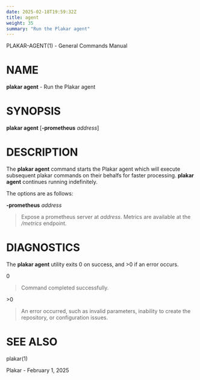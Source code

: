 ```yaml
---
date: 2025-02-18T19:59:32Z
title: agent
weight: 35
summary: "Run the Plakar agent"
---
```

PLAKAR-AGENT(1) - General Commands Manual

# NAME

**plakar agent** - Run the Plakar agent

# SYNOPSIS

**plakar agent**
\[**-prometheus**&nbsp;*address*]

# DESCRIPTION

The
**plakar agent**
command starts the Plakar agent which will execute subsequent
plakar
commands on their behalfs for faster processing.
**plakar agent**
continues running indefinitely.

The options are as follows:

**-prometheus** *address*

> Expose a prometheus server at
> *address*.
> Metrics are available at the
> */metrics*
> endpoint.

# DIAGNOSTICS

The **plakar agent** utility exits&#160;0 on success, and&#160;&gt;0 if an error occurs.

0

> Command completed successfully.

&gt;0

> An error occurred, such as invalid parameters, inability to create the
> repository, or configuration issues.

# SEE ALSO

plakar(1)

Plakar - February 1, 2025
